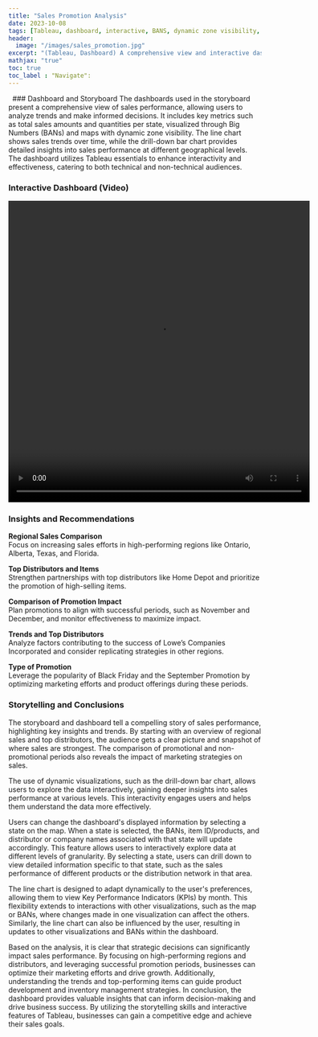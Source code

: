 ```yaml
---
title: "Sales Promotion Analysis"
date: 2023-10-08
tags: [Tableau, dashboard, interactive, BANS, dynamic zone visibility, drill-down]
header:
  image: "/images/sales_promotion.jpg"
excerpt: "(Tableau, Dashboard) A comprehensive view and interactive dashboard of sales performance with key metrics, BANS, drill-down bar chart, and maps with dynamic zone visibility."
mathjax: "true"
toc: true
toc_label : "Navigate":
---
```

<img src="{{ site.url }}{{ site.baseurl }}/images/promotion_dashboard_01.png" alt="">
<img src="{{ site.url }}{{ site.baseurl }}/images/promotion_dashboard_02.png" alt="">
### Dashboard and Storyboard 
The dashboards used in the storyboard present a comprehensive view of sales performance, allowing users to analyze 
trends and make informed decisions. It includes key metrics such as total sales amounts and quantities per state, 
visualized through Big Numbers (BANs) and maps with dynamic zone visibility. The line chart shows sales trends 
over time, while the drill-down bar chart provides detailed insights into sales performance at different geographical 
levels. The dashboard utilizes Tableau essentials to enhance interactivity and effectiveness, catering to both technical 
and non-technical audiences. 

### Interactive Dashboard (Video)
<video width="600" height="600" controls>
  <source src="{{ site.url }}{{ site.baseurl }}/videos/sales_promotion.mp4" type="video/mp4">
  Your browser does not support the video tag.
</video>

### Insights and Recommendations 
<b>Regional Sales Comparison</b><br>
Focus on increasing sales efforts in high-performing regions like Ontario, Alberta, 
Texas, and Florida. <br>

<b>Top Distributors and Items</b><br>
Strengthen partnerships with top distributors like Home Depot and prioritize the 
promotion of high-selling items. <br>

<b>Comparison of Promotion Impact</b><br>
Plan promotions to align with successful periods, such as November and 
December, and monitor effectiveness to maximize impact. <br>

<b>Trends and Top Distributors</b><br>
Analyze factors contributing to the success of Lowe’s Companies Incorporated and 
consider replicating strategies in other regions. <br>

<b>Type of Promotion</b><br>
Leverage the popularity of Black Friday and the September Promotion by optimizing marketing 
efforts and product offerings during these periods. <br>

### Storytelling and Conclusions 
The storyboard and dashboard tell a compelling story of sales performance, highlighting key insights and trends. By 
starting with an overview of regional sales and top distributors, the audience gets a clear picture and snapshot of where 
sales are strongest. The comparison of promotional and non-promotional periods also reveals the impact of marketing 
strategies on sales. <br>

The use of dynamic visualizations, such as the drill-down bar chart, allows users to explore the data interactively, 
gaining deeper insights into sales performance at various levels. This interactivity engages users and helps them 
understand the data more effectively. <br>

Users can change the dashboard's displayed information by selecting a state on the map. When a state is selected, the 
BANs, item ID/products, and distributor or company names associated with that state will update accordingly. This 
feature allows users to interactively explore data at different levels of granularity. By selecting a state, users can drill 
down to view detailed information specific to that state, such as the sales performance of different products or the 
distribution network in that area. <br>

The line chart is designed to adapt dynamically to the user's preferences, allowing them to view Key Performance 
Indicators (KPIs) by month. This flexibility extends to interactions with other visualizations, such as the map or BANs, 
where changes made in one visualization can affect the others. Similarly, the line chart can also be influenced by the 
user, resulting in updates to other visualizations and BANs within the dashboard. <br>

Based on the analysis, it is clear that strategic decisions can significantly impact sales performance. By focusing on 
high-performing regions and distributors, and leveraging successful promotion periods, businesses can optimize their 
marketing efforts and drive growth. Additionally, understanding the trends and top-performing items can guide 
product development and inventory management strategies. In conclusion, the dashboard provides valuable insights 
that can inform decision-making and drive business success. By utilizing the storytelling skills and interactive features 
of Tableau, businesses can gain a competitive edge and achieve their sales goals.
